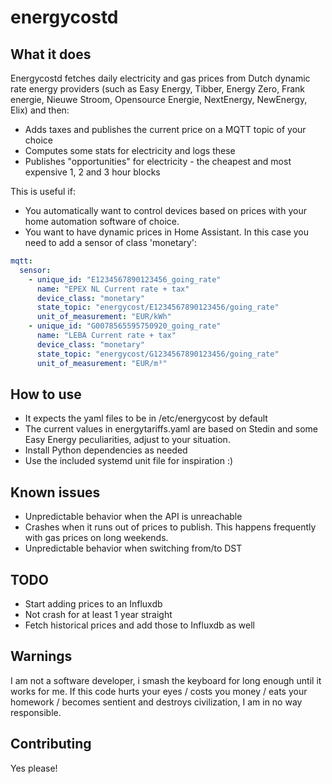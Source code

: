 # energycostd

## What it does
Energycostd fetches daily electricity and gas prices from Dutch dynamic rate energy providers (such as Easy Energy, Tibber, Energy Zero, Frank energie, Nieuwe Stroom, Opensource Energie, NextEnergy, NewEnergy, Elix) and then:

- Adds taxes and publishes the current price on a MQTT topic of your choice
- Computes some stats for electricity and logs these
- Publishes "opportunities" for electricity - the cheapest and most expensive 1, 2 and 3 hour blocks

This is useful if:

- You automatically want to control devices based on prices with your home automation software of choice.
- You want to have dynamic prices in Home Assistant. In this case you need to add a sensor of class 'monetary':

```yaml
mqtt:
  sensor:
    - unique_id: "E1234567890123456_going_rate"  
      name: "EPEX NL Current rate + tax"
      device_class: "monetary"
      state_topic: "energycost/E1234567890123456/going_rate"
      unit_of_measurement: "EUR/kWh"
    - unique_id: "G0078565595750920_going_rate"  
      name: "LEBA Current rate + tax"
      device_class: "monetary"
      state_topic: "energycost/G1234567890123456/going_rate"
      unit_of_measurement: "EUR/m³"
```

## How to use

- It expects the yaml files to be in /etc/energycost by default
- The current values in energytariffs.yaml are based on Stedin and some Easy Energy peculiarities, adjust to your situation.
- Install Python dependencies as needed
- Use the included systemd unit file for inspiration :)


## Known issues

- Unpredictable behavior when the API is unreachable
- Crashes when it runs out of prices to publish. This happens frequently with gas prices on long weekends.
- Unpredictable behavior when switching from/to DST

## TODO

- Start adding prices to an Influxdb
- Not crash for at least 1 year straight
- Fetch historical prices and add those to Influxdb as well

## Warnings

I am not a software developer, i smash the keyboard for long enough until it works for me. If this code hurts your eyes / costs you money / eats your homework / becomes sentient and destroys civilization, I am in no way responsible.

## Contributing

Yes please!